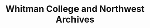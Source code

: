 ---
layout: repo
title: "Whitman College and Northwest Archives"
id: 25214
permalink: repos/25214/
---